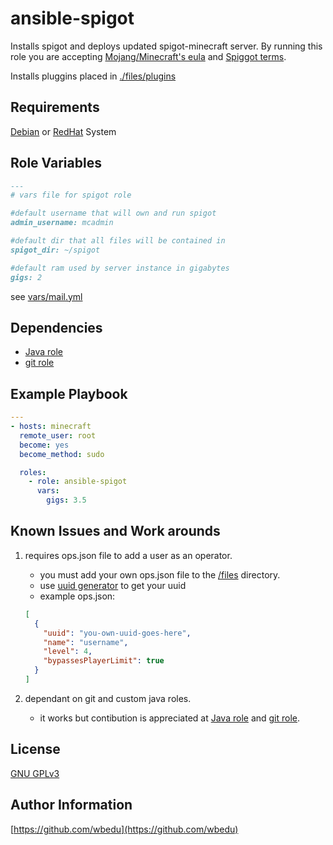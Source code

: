 ansible-spigot
=========
Installs spigot and deploys updated spigot-minecraft server.
By running this role you are accepting [Mojang/Minecraft's eula](https://account.mojang.com/documents/minecraft_eula) and [Spiggot terms](https://www.spigotmc.org/).

Installs pluggins placed in [./files/plugins](./files/plugins)

Requirements
------------
[Debian](https://en.wikipedia.org/wiki/List_of_Linux_distributions#Debian-based) or [RedHat](https://en.wikipedia.org/wiki/List_of_Linux_distributions#RPM-based) System

Role Variables
--------------
```markdown
---
# vars file for spigot role

#default username that will own and run spigot
admin_username: mcadmin

#default dir that all files will be contained in
spigot_dir: ~/spigot

#default ram used by server instance in gigabytes
gigs: 2

```
see [vars/mail.yml](./vars/main.yml)


Dependencies
------------
* [Java role](https://github.com/wbedu/ansible-java)
* [git role](https://github.com/wbedu/ansible-git)

Example Playbook
----------------

```yml
---
- hosts: minecraft
  remote_user: root
  become: yes
  become_method: sudo

  roles:
    - role: ansible-spigot
      vars:
        gigs: 3.5
```

Known Issues and Work arounds
-----------------------------

1. requires ops.json file to add a user as an operator.

    * you must add your own ops.json file to the [/files](./files) directory.
    * use [uuid generator](https://mcuuid.net/) to get your uuid
    * example ops.json:
    ```json
    [
      {
        "uuid": "you-own-uuid-goes-here",
        "name": "username",
        "level": 4,
        "bypassesPlayerLimit": true
      }
    ]
    ```

2. dependant on git and custom java roles.
    * it works but contibution is appreciated at [Java role](https://github.com/wbedu/ansible-java) and [git role](https://github.com/wbedu/ansible-git).



License
-------

[GNU GPLv3](https://choosealicense.com/licenses/gpl-3.0/)

Author Information
------------------
[https://github.com/wbedu](https://github.com/wbedu)
